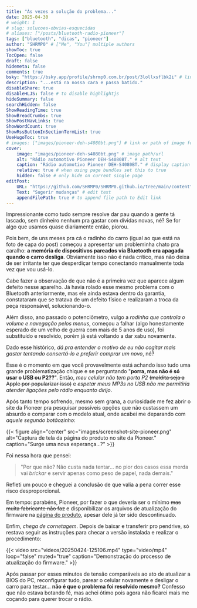 ```yaml
---
title: "Às vezes a solução do problema..."
date: 2025-04-30
# weight: 1
# slug: solucoes-obvias-esquecidas
# aliases: ["/posts/bluetooth-radio-pioneer"]
tags: ["bluetooth", "dicas", "pioneer"]
author: "SHRMP0" # ["Me", "You"] multiple authors
showToc: true
TocOpen: false
draft: false
hidemeta: false
comments: true
bsky: "https://bsky.app/profile/shrmp0.com.br/post/3lollxsflbk2i" # link to your bsky post
description: "...está na nossa cara e passa batido."
disableShare: true
disableHLJS: false # to disable highlightjs
hideSummary: false
searchHidden: false
ShowReadingTime: true
ShowBreadCrumbs: true
ShowPostNavLinks: true
ShowWordCount: true
ShowRssButtonInSectionTermList: true
UseHugoToc: true
# images: ["images/pioneer-deh-s4080bt.png"] # link or path of image for opengraph, twitter-cards
cover:
    image: "images/pioneer-deh-s4080bt.png" # image path/url
    alt: "Rádio automotivo Pioneer DEH-S4080BT." # alt text
    caption: "Rádio automotivo Pioneer DEH-S4080BT." # display caption under cover
    relative: true # when using page bundles set this to true
    hidden: false # only hide on current single page
editPost:
    URL: "https://github.com/SHRMP0/SHRMP0.github.io/tree/main/content"
    Text: "Sugerir mudanças" # edit text
    appendFilePath: true # to append file path to Edit link
---
```


Impressionante como tudo sempre resolve dar pau quando a gente tá lascado, sem dinheiro nenhum pra gastar com dívidas novas, né? Se for algo que usamos quase diariamente então, piorou.

Pois bem, de uns meses pra cá o radinho do carro (igual ao que está na foto de capa do post) começou a apresentar um probleminha chato pra caralho: **a memória de dispositivos pareados via Bluetooth era apagada quando o carro desliga**. Obviamente isso não é nada crítico, mas não deixa de ser irritante ter que desperdiçar tempo conectando manualmente toda vez que vou usá-lo.

Cabe fazer a observação de que não é a primeira vez que aparece algum defeito nesse aparelho. Já havia rolado esse mesmo problema com o Bluetooth anteriormente, mas ele ainda estava dentro da garantia, constataram que se tratava de um defeito físico e realizaram a troca da peça responsável, solucionando-o.

Além disso, ano passado o potenciômetro, vulgo a *rodinha que controla o volume e navegação pelos menus*, começou a falhar (algo honestamente esperado de um velho de guerra com mais de 5 anos de uso), foi substituído e resolvido, porém já está voltando a dar xabu novamente.

Dado esse histórico, *dá pra entender o motivo de eu não cogitar mais gastar tentando consertá-lo e preferir comprar um novo*, né?

Esse é o momento em que você provavelmente está achando isso tudo uma grande problematização chique e se perguntando "**porra, mas não é só usar o USB ou P2??**". Então, *meu celular não tem porta P2* ~~(maldita seja a Apple por popularizar isso)~~ e *espetar meus MP3s no USB não me permitiria atender ligações pelo rádio enquanto dirijo*.

Após tanto tempo sofrendo, mesmo sem grana, a curiosidade me fez abrir o site da Pioneer pra pesquisar possíveis opções que não custassem um absurdo e comparar com o modelo atual, onde acabei me deparando com *aquele segundo botãozinho*:

{{< figure align="center" src="images/screenshot-site-pioneer.png" alt="Captura de tela da página do produto no site da Pioneer." caption="Surge uma nova esperança...?" >}}

Foi nessa hora que pensei:

> "Por que não? Não custa nada tentar... no pior dos casos essa merda vai *brickar* e servir apenas como peso de papel, nada demais."

Refleti um pouco e cheguei a conclusão de que valia a pena correr esse risco desproporcional.

Em tempo: parabéns, Pioneer, por fazer o que deveria ser o mínimo ~~mas muita fabricante não faz~~ e disponibilizar os arquivos de atualização do firmware na [página do produto](https://pioneer.com.br/produto/deh-s4080bt/), apesar dele já ter sido descontinuado.

Enfim, *chega de cornetagem*. Depois de baixar e transferir pro pendrive, só restava seguir as instruções para checar a versão instalada e realizar o procedimento:

{{< video src="videos/20250424-125106.mp4" type="video/mp4" loop="false" muted="true" caption="Demonstração do processo de atualização do firmware." >}}

Após passar por esses minutos de tensão comparáveis ao ato de atualizar a BIOS do PC, reconfigurar tudo, parear o celular novamente e desligar o carro para testar... **não é que o problema foi resolvido mesmo?** Confesso que não estava botando fé, mas achei ótimo pois agora não ficarei mais me coçando para querer trocar o rádio.

